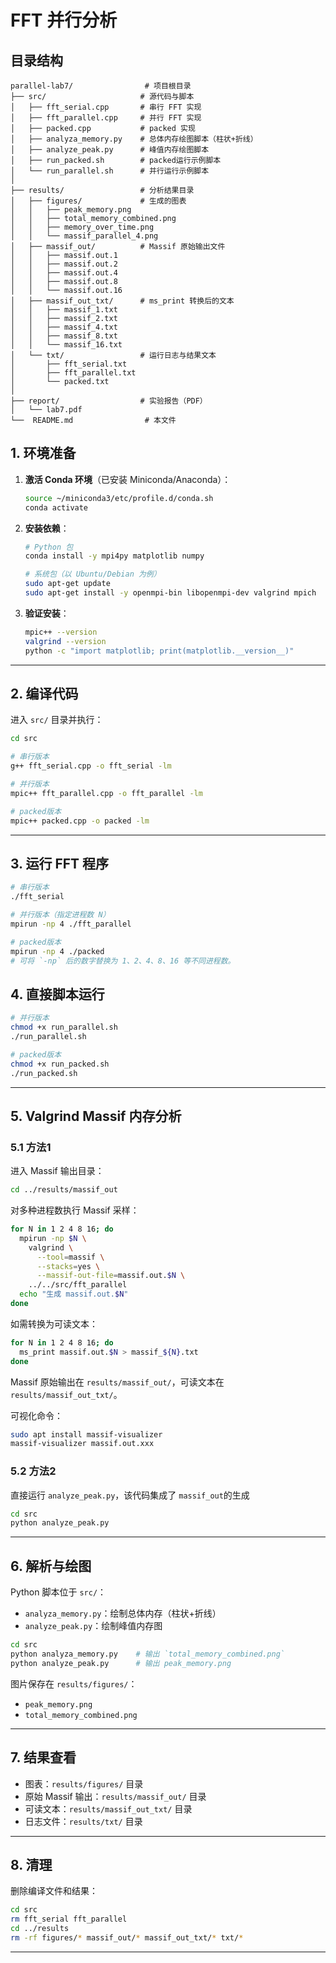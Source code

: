 # FFT 并行分析

## 目录结构

```
parallel-lab7/                # 项目根目录
├── src/                     # 源代码与脚本
│   ├── fft_serial.cpp       # 串行 FFT 实现
│   ├── fft_parallel.cpp     # 并行 FFT 实现
│   ├── packed.cpp           # packed 实现
│   ├── analyza_memory.py    # 总体内存绘图脚本（柱状+折线）
│   ├── analyze_peak.py      # 峰值内存绘图脚本
│   ├── run_packed.sh        # packed运行示例脚本
│   └── run_parallel.sh      # 并行运行示例脚本
│
├── results/                 # 分析结果目录
│   ├── figures/             # 生成的图表
│   │   ├── peak_memory.png
│   │   ├── total_memory_combined.png
│   │   ├── memory_over_time.png
│   │   └── massif_parallel_4.png
│   ├── massif_out/          # Massif 原始输出文件
│   │   ├── massif.out.1
│   │   ├── massif.out.2
│   │   ├── massif.out.4
│   │   ├── massif.out.8
│   │   └── massif.out.16
│   ├── massif_out_txt/      # ms_print 转换后的文本
│   │   ├── massif_1.txt
│   │   ├── massif_2.txt
│   │   ├── massif_4.txt
│   │   ├── massif_8.txt
│   │   └── massif_16.txt
│   └── txt/                 # 运行日志与结果文本
│       ├── fft_serial.txt
│       ├── fft_parallel.txt
│       └── packed.txt  
│
├── report/                  # 实验报告（PDF）
│   └── lab7.pdf
└──  README.md                # 本文件
```

## 1. 环境准备

1. **激活 Conda 环境**（已安装 Miniconda/Anaconda）：

   ```bash
   source ~/miniconda3/etc/profile.d/conda.sh
   conda activate
   ```
2. **安装依赖**：

   ```bash
   # Python 包
   conda install -y mpi4py matplotlib numpy

   # 系统包（以 Ubuntu/Debian 为例）
   sudo apt-get update
   sudo apt-get install -y openmpi-bin libopenmpi-dev valgrind mpich
   ```
3. **验证安装**：

   ```bash
   mpic++ --version
   valgrind --version
   python -c "import matplotlib; print(matplotlib.__version__)"
   ```

---

## 2. 编译代码

进入 `src/` 目录并执行：

```bash
cd src

# 串行版本
g++ fft_serial.cpp -o fft_serial -lm

# 并行版本
mpic++ fft_parallel.cpp -o fft_parallel -lm

# packed版本
mpic++ packed.cpp -o packed -lm
```

---

## 3. 运行 FFT 程序

```bash
# 串行版本
./fft_serial

# 并行版本（指定进程数 N）
mpirun -np 4 ./fft_parallel

# packed版本
mpirun -np 4 ./packed
# 可将 `-np` 后的数字替换为 1、2、4、8、16 等不同进程数。
```

## 4. 直接脚本运行

```bash
# 并行版本
chmod +x run_parallel.sh
./run_parallel.sh

# packed版本
chmod +x run_packed.sh
./run_packed.sh
```

---

## 5. Valgrind Massif 内存分析

### 5.1 方法1

进入 Massif 输出目录：

```bash
cd ../results/massif_out
```

对多种进程数执行 Massif 采样：

```bash
for N in 1 2 4 8 16; do
  mpirun -np $N \
    valgrind \
      --tool=massif \
      --stacks=yes \
      --massif-out-file=massif.out.$N \
    ../../src/fft_parallel
  echo "生成 massif.out.$N"
done
```

如需转换为可读文本：

```bash
for N in 1 2 4 8 16; do
  ms_print massif.out.$N > massif_${N}.txt
done
```

Massif 原始输出在 `results/massif_out/`，可读文本在 `results/massif_out_txt/`。

可视化命令：

```bash
sudo apt install massif-visualizer
massif-visualizer massif.out.xxx
```

### 5.2 方法2

直接运行 `analyze_peak.py`，该代码集成了 `massif_out`的生成

```bash
cd src
python analyze_peak.py     
```

---

## 6. 解析与绘图

Python 脚本位于 `src/`：

* `analyza_memory.py`：绘制总体内存（柱状+折线）
* `analyze_peak.py`：绘制峰值内存图

```bash
cd src
python analyza_memory.py    # 输出 `total_memory_combined.png`
python analyze_peak.py      # 输出 peak_memory.png  
```

图片保存在 `results/figures/`：

* `peak_memory.png`
* `total_memory_combined.png`

---

## 7. 结果查看

* 图表：`results/figures/` 目录
* 原始 Massif 输出：`results/massif_out/` 目录
* 可读文本：`results/massif_out_txt/` 目录
* 日志文件：`results/txt/` 目录

---

## 8. 清理

删除编译文件和结果：

```bash
cd src
rm fft_serial fft_parallel
cd ../results
rm -rf figures/* massif_out/* massif_out_txt/* txt/*
```

---
